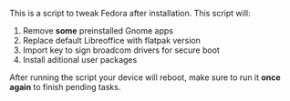 This is a script to tweak Fedora after installation. This script will:

1. Remove **some** preinstalled Gnome apps
2. Replace default Libreoffice with flatpak version
3. Import key to sign broadcom drivers for secure boot
4. Install aditional user packages

After running the script your device will reboot, make sure to run it **once again** to finish pending tasks.
